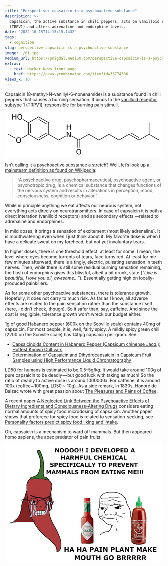 ```yaml
---
title: "Perspective: capsaicin is a psychoactive substance"
description: >-
  Capsaicin, the active substance in chili peppers, acts on vanilloid receptors
  (TRPV1) and alters adrenaline and endorphine levels.
date: "2022-10-15T14:15:15.143Z"
tags:
  - cognition
slug: perspective-capsaicin-is-a-psychoactive-substance
image: ./01.jpg
medium_url: https://pmigdal.medium.com/perspective-capsaicin-is-a-psychoactive-substance-fff5507b6b7c
extras:
  - text: Hacker News front page
    href: https://news.ycombinator.com/item?id=33774386
views_k: 10
---
```


Capsaicin (8-methyl-N-vanillyl-6-nonenamide) is a substance found in chili peppers that causes a burning sensation. It binds to the [vanilloid receptor subtype 1 (TRPV1)](https://en.wikipedia.org/wiki/TRPV1), responsible for burning pain stimuli.

![](./00.png)

Isn’t calling it a psychoactive substance a stretch? Well, let’s look up [a mainsteam definition as found on Wikipedia](https://en.wikipedia.org/wiki/Capsaicin):

> “A psychoactive drug, psychopharmaceutical, psychoactive agent, or psychotropic drug, is a chemical substance that changes functions of the nervous system and results in alterations in perception, mood, consciousness, cognition or behavior.”

While in principle anything we eat affects our neurous system, not everything acts direcly on neurotransmitters. In case of capsaicin it is both a direct interation (vanilloid receptors) and as secondary effects —related to adrenaline and endorphines.

In mild doses, it brings a sensation of excitement (most likely adrenaline). It is mouthwatering even when I just think about it. My favorite dose is when I have a delicate sweat on my forehead, but not yet involuntary tears.

In higher doses, there is one threshold effect, at least for some. I mean, the level where eyes become torrents of tears, face turns red. At least for me — few minutes afterward, there is a tingly, electric, pulsating sensation in teeth nerves. Then, while there is still some residual burning sensation remaining, the flush of endorphins gives this blissful, albeit a bit drunk, state (_“Live is beautiful, I love you all, awesome…”_). Essentially getting high on locally-produced painkillers.

As for some other psychoactive substances, there is tolerance growth. Hopefully, it does not carry to much risk. As far as I know, all adverse effects are related to the pain sensation rather than the substance itself (here, I didn’t check, though). So it safer than, say, caffeine. And since the cost is negligible, tolerance growth won’t wreck our budget either.

1g of good Habanero pepper (600k on the [Scoville scale](https://en.wikipedia.org/wiki/Scoville_scale)) contains 40mg of capsaicin. For most people, it is, well, fairly spicy. A mildly spicy green chili (2200 on the Scoville scale) has 140µg capsaicin per gram. See:

- [Capsaicinoids Content in Habanero Pepper (Capsicum chinense Jacq.): Hottest Known Cultivars](https://journals.ashs.org/hortsci/view/journals/hortsci/43/5/article-p1344.xml)
- [Determination of Capsaicin and Dihydrocapsaicin in Capsicum Fruit Samples using High Performance Liquid Chromatography](https://www.ncbi.nlm.nih.gov/pmc/articles/PMC6264681/)

LD50 for humans is estimated to be 0.5–5g/kg. It would take around 100g of pure capsaicin to be deadly — but good luck with taking as much! So the ratio of deadly to active dose is around 1000000x. For caffeine, it is around 100x (coffee ~ 100mg, LD50 ~ 10g). As a side remark, in 1830s, Honoré de Balzac wrote with great passion about [The Pleasures and Pains of Coffee](https://urbigenous.net/library/pleasures_pains_coffee.html).

A recent paper [A Neglected Link Between the Psychoactive Effects of Dietary Ingredients and Consciousness-Altering Drugs](https://www.ncbi.nlm.nih.gov/pmc/articles/PMC6706955/) considers eating normal amounts of spicy food microdosing of capsaicin. Another paper shows that preferece for spicy food is related to sensation-seeking, see [Personality factors predict spicy food liking and intake](https://www.ncbi.nlm.nih.gov/pmc/articles/PMC3607321/).

Oh, capsaicin is a mechanism to ward off mammals. But then appeared homo sapiens, the apex predator of pain fruits.

![](./01.jpg)

